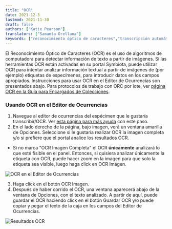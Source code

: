 ```yaml
---
title: "OCR"
date: 2021-12-3
lastmod: 2021-11-30
draft: false
authors: ["Katie Pearson"]
translators: ["Samanta Orellana"]
keywords: ["reconocimiento óptico de caracteres","transcripción automática","OCR"]
---
```


El Reconocimiento Óptico de Caracteres (OCR) es el uso de algoritmos de computadora para detectar información de texto a partir de imágenes. Si las herramientas OCR están activadas en su portal Symbiota, puede utilizar OCR para intentar analizar información textual a partir de imágenes de (por ejemplo) etiquetas de especímenes, para introducir datos en los campos apropiados. Instrucciones para usar OCR en el Editor de Ocurrencias son presentados abajo. Para protocolos de trabajo con ORC por lote, ver [página OCR en la Guía para Encargados de Colecciones](https://biokic.github.io/symbiota-docs/coll_manager/edit/ocr/).

### Usando OCR en el Editor de Ocurrencias
1. Navegue al editor de ocurrencias del espécimen que le gustaría transcribir/OCR. Ver [esta página para más ayuda](https://biokic.github.io/symbiota-docs/es/editor/edit/) con este paso.
2. En el lado derecho de la página, bajo imagen, verá un ventana amarilla de Opciones. Seleccione si le gustaría realizar OCR la imagen completa y/o si prefiere que el portal analice los resultados OCR.
  * Si no marca "OCR Imagen Completa" el OCR **únicamente** analizará lo que esté fisible en el panel. Entonces, si quisiera analizar únicamente la etiqueta con OCR, puede hacer zoom en la imagen para que solo la etiqueta sea visible, luego haga click en OCR Imágen.

![OCR en el Editor de Ocurrencias](/symbiota-docs/images/occeditorwithocrbox.PNG)

3. Haga click en el botón OCR Imagen.
4. Después de haber corrido el OCR, una ventana aparecerá abajo de la ventana de Opciones, con el texto analizado. A partir de aquí, puede guardar el OCR haciendo click en el botón Guardar OCR y/o puede copiar y pegar el texto de la caja en los campos del Editor de Ocurrencias.

![Resultados OCR](/symbiota-docs/images/occeditorwithocr.PNG)
